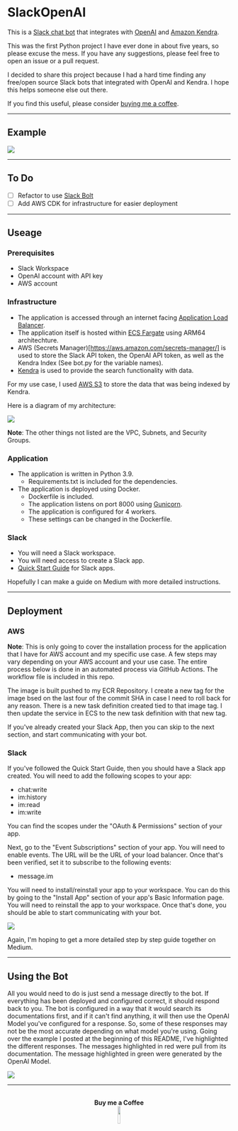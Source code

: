 # SlackOpenAI

This is a [Slack chat bot](https://api.slack.com) that integrates with [OpenAI](https://openai.com/) and [Amazon Kendra](https://aws.amazon.com/pm/kendra/).

This was the first Python project I have ever done in about five years, so please excuse the mess. If you have any suggestions, please feel free to open an issue or a pull request.

I decided to share this project because I had a hard time finding any free/open source Slack bots that integrated with OpenAI and Kendra. I hope this helps someone else out there.

If you find this useful, please consider [buying me a coffee](https://www.buymeacoffee.com/devrvega).

---

## Example

<img src="./images/exampleChat.png">

---

## To Do

- [ ] Refactor to use [Slack Bolt](https://slack.dev/bolt-python/tutorial/getting-started)
- [ ] Add AWS CDK for infrastructure for easier deployment

---

## Useage

### Prerequisites
- Slack Workspace
- OpenAI account with API key
- AWS account

### Infrastructure

- The application is accessed through an internet facing [Application Load Balancer](https://aws.amazon.com/elasticloadbalancing/application-load-balancer/).
- The application itself is hosted within [ECS Fargate](https://aws.amazon.com/fargate/) using ARM64 architechture.
- AWS (Secrets Manager)[https://aws.amazon.com/secrets-manager/] is used to store the Slack API token, the OpenAI API token, as well as the Kendra Index (See bot.py for the variable names).
- [Kendra](https://aws.amazon.com/pm/kendra/) is used to provide the search functionality with data.

For my use case, I used [AWS S3](https://aws.amazon.com/s3/) to store the data that was being indexed by Kendra.

Here is a diagram of my architecture:

<img src="./images/aws.png">

**Note**: The other things not listed are the VPC, Subnets, and Security Groups.

### Application

- The application is written in Python 3.9.
    - Requirements.txt is included for the dependencies.
- The application is deployed using Docker.
    - Dockerfile is included.
    - The application listens on port 8000 using [Gunicorn](https://gunicorn.org/).
    - The application is configured for 4 workers.
    - These settings can be changed in the Dockerfile.

### Slack

- You will need a Slack workspace.
- You will need access to create a Slack app.
- [Quick Start Guide](https://api.slack.com/start/quickstart) for Slack apps.

Hopefully I can make a guide on Medium with more detailed instructions.

---

## Deployment

### AWS

**Note**: This is only going to cover the installation process for the application that I have for AWS account and my specific use case. A few steps may vary depending on your AWS account and your use case. The entire process below is done in an automated process via GitHub Actions. The workflow file is included in this repo.

The image is built pushed to my ECR Repository. I create a new tag for the image bsed on the last four of the commit SHA in case I need to roll back for any reason. There is a new task definition created tied to that image tag. I then update the service in ECS to the new task definition with that new tag.

If you've already created your Slack App, then you can skip to the next section, and start communicating with your bot.

### Slack

If you've followed the Quick Start Guide, then you should have a Slack app created. You will need to add the following scopes to your app:
- chat:write
- im:history
- im:read
- im:write

You can find the scopes under the "OAuth & Permissions" section of your app.

Next, go to the "Event Subscriptions" section of your app. You will need to enable events. The URL will be the URL of your load balancer. Once that's been verified, set it to subscribe to the following events:
- message.im

You will need to install/reinstall your app to your workspace. You can do this by going to the "Install App" section of your app's Basic Information page. You will need to reinstall the app to your workspace. Once that's done, you should be able to start communicating with your bot.

<img src="./images/slackBasicInfo.png">

Again, I'm hoping to get a more detailed step by step guide together on Medium.

---

## Using the Bot

All you would need to do is just send a message directly to the bot. If everything has been deployed and configured correct, it should respond back to you. The bot is configured in a way that it would search its documentations first, and if it can't find anything, it will then use the OpenAI Model you've configured for a response. So, some of these responses may not be the most accurate depending on what model you're using. Going over the example I posted at the beginning of this README, I've highlighted the different responses. The messages highlighted in red were pull from its documentation. The message highlighted in green were generated by the OpenAI Model.

<img src="./images/exampleChatHighlights.png">

---

<center>
<br>
<strong>Buy me a Coffee</strong> <br>
<img src="./images/bmc_qr.png" width=10% />
</center>
